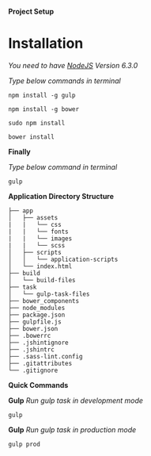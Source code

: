 **Project Setup**

# Installation

_You need to have [NodeJS](http://nodejs.org/) Version 6.3.0_

_Type below commands in terminal_

```
npm install -g gulp

npm install -g bower

sudo npm install

bower install
```

**Finally**

_Type below command in terminal_

```
gulp
```

**Application Directory Structure**

```
├── app
│   ├── assets
|   |   └── css
|   |   └── fonts
|   |   └── images
|   |   └── scss
│   ├── scripts
│   │   └── application-scripts
│   └── index.html
├── build
│   └── build-files
├── task
│   └── gulp-task-files
├── bower_components
├── node_modules
├── package.json
├── gulpfile.js
├── bower.json
├── .bowerrc
├── .jshintignore
├── .jshintrc
├── .sass-lint.config
├── .gitattributes
└── .gitignore
```

**Quick Commands**

**Gulp** _Run gulp task in development mode_

```
gulp
```

**Gulp** _Run gulp task in production mode_

```
gulp prod
```
